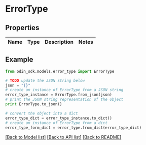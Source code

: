 # ErrorType


## Properties

Name | Type | Description | Notes
------------ | ------------- | ------------- | -------------

## Example

```python
from odin_sdk.models.error_type import ErrorType

# TODO update the JSON string below
json = "{}"
# create an instance of ErrorType from a JSON string
error_type_instance = ErrorType.from_json(json)
# print the JSON string representation of the object
print ErrorType.to_json()

# convert the object into a dict
error_type_dict = error_type_instance.to_dict()
# create an instance of ErrorType from a dict
error_type_form_dict = error_type.from_dict(error_type_dict)
```
[[Back to Model list]](../README.md#documentation-for-models) [[Back to API list]](../README.md#documentation-for-api-endpoints) [[Back to README]](../README.md)


